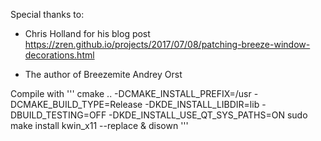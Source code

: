 Special thanks to:
- Chris Holland for his blog post
https://zren.github.io/projects/2017/07/08/patching-breeze-window-decorations.html

- The author of Breezemite Andrey Orst

Compile with
'''
cmake .. -DCMAKE_INSTALL_PREFIX=/usr -DCMAKE_BUILD_TYPE=Release -DKDE_INSTALL_LIBDIR=lib -DBUILD_TESTING=OFF -DKDE_INSTALL_USE_QT_SYS_PATHS=ON
sudo make install
kwin_x11 --replace & disown
'''

